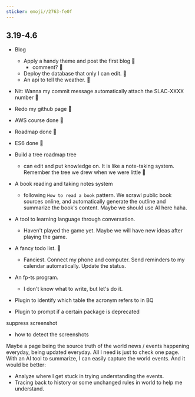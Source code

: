 ```yaml
---
sticker: emoji//2763-fe0f
---
```


## 3.19-4.6
- Blog
	- Apply a handy theme and post the first blog 👀
		- comment? 👀
	- Deploy the database that only I can edit. 👀
	- An api to tell the weather. 👀

- Nit: Wanna my commit message automatically attach the SLAC-XXXX number 👀

- Redo my github page 👀

- AWS course done 👀
- Roadmap done 👀
- ES6 done 👀

- Build a tree roadmap tree
	- can edit and put knowledge on. It is like a note-taking system. Remember the tree we drew when we were little 👀
	
- A book reading and taking notes system
	- following `How to read a book` pattern. We scrawl public book sources online, and automatically generate the outline and summarize the book's content. Maybe we should use AI here haha.

- A tool to learning language through conversation. 
	- Haven't played the game yet. Maybe we will have new ideas after playing the game.

- A fancy todo list. 👀
	- Fanciest. Connect my phone and computer. Send reminders to my calendar automatically. Update the status.

- An fp-ts program. 
	- I don't know what to write, but let's do it.


- Plugin to identify which table the acronym refers to in BQ
- Plugin to prompt if a certain package is deprecated

suppress screenshot
- how to detect the screenshots

Maybe a page being the source truth of the world news / events happening everyday, being updated everyday. All I need is just to check one page. With an AI tool to summarize, I can easily capture the world events. And it would be better:
- Analyze where I get stuck in trying understanding the events.
- Tracing back to history or some unchanged rules in world to help me understand.